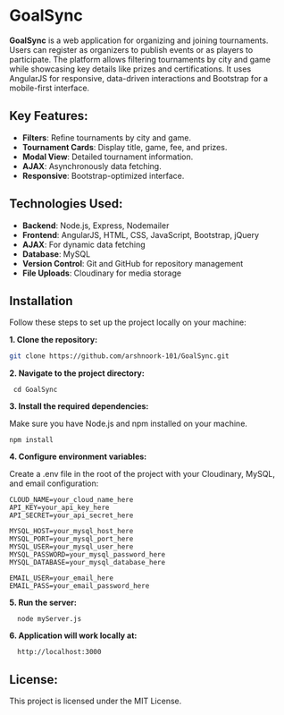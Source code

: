# GoalSync

**GoalSync** is a web application for organizing and joining tournaments. Users can register as organizers to publish events or as players to participate. The platform allows filtering tournaments by city and game while showcasing key details like prizes and certifications. It uses AngularJS for responsive, data-driven interactions and Bootstrap for a mobile-first interface.

## Key Features:

- **Filters**: Refine tournaments by city and game.
- **Tournament Cards**: Display title, game, fee, and prizes.
- **Modal View**: Detailed tournament information.
- **AJAX**: Asynchronously data fetching.
- **Responsive**: Bootstrap-optimized interface.

## Technologies Used:

- **Backend**: Node.js, Express, Nodemailer
- **Frontend**: AngularJS, HTML, CSS, JavaScript, Bootstrap, jQuery
- **AJAX**: For dynamic data fetching
- **Database**: MySQL
- **Version Control**: Git and GitHub for repository management
- **File Uploads**: Cloudinary for media storage

## Installation

Follow these steps to set up the project locally on your machine:

<b>1. Clone the repository:</b>
   ```bash
   git clone https://github.com/arshnoork-101/GoalSync.git
   ```

<b>2. Navigate to the project directory:</b>
  ```
   cd GoalSync
  ```

<b>3. Install the required dependencies:</b>

  Make sure you have Node.js and npm installed on your machine. 
   ```
   npm install
   ```

<b>4. Configure environment variables:</b>

Create a .env file in the root of the project with your Cloudinary, MySQL, and email configuration:
```
CLOUD_NAME=your_cloud_name_here
API_KEY=your_api_key_here
API_SECRET=your_api_secret_here

MYSQL_HOST=your_mysql_host_here
MYSQL_PORT=your_mysql_port_here
MYSQL_USER=your_mysql_user_here
MYSQL_PASSWORD=your_mysql_password_here
MYSQL_DATABASE=your_mysql_database_here

EMAIL_USER=your_email_here
EMAIL_PASS=your_email_password_here
```

<b>5. Run the server:</b>
```
  node myServer.js
```
<b>6. Application will work locally at: </b>
```
  http://localhost:3000
```

## License:
This project is licensed under the MIT License.
